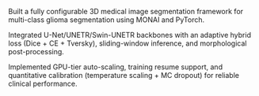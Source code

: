 Built a fully configurable 3D medical image segmentation framework for multi-class glioma segmentation using MONAI and PyTorch.

Integrated U-Net/UNETR/Swin-UNETR backbones with an adaptive hybrid loss (Dice + CE + Tversky), sliding-window inference, and morphological post-processing.

Implemented GPU-tier auto-scaling, training resume support, and quantitative calibration (temperature scaling + MC dropout) for reliable clinical performance.
